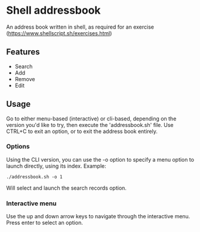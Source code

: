 # Shell addressbook
An address book written in shell, as required for an exercise (https://www.shellscript.sh/exercises.html)

## Features
- Search
- Add
- Remove
- Edit

## Usage
Go to either menu-based (interactive) or cli-based, depending on the version you'd like to try, then execute the 'addressbook.sh' file.
Use CTRL+C to exit an option, or to exit the address book entirely.

### Options
Using the CLI version, you can use the -o option to specify a menu option to launch directly, using its index.
Example:
```
./addressbook.sh -o 1
```
Will select and launch the search records option.

### Interactive menu
Use the up and down arrow keys to navigate through the interactive menu. Press enter to select an option.
